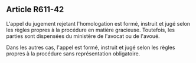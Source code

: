 Article R611-42
----
L'appel du jugement rejetant l'homologation est formé, instruit et jugé selon
les règles propres à la procédure en matière gracieuse. Toutefois, les parties
sont dispensées du ministère de l'avocat ou de l'avoué.

Dans les autres cas, l'appel est formé, instruit et jugé selon les règles
propres à la procédure sans représentation obligatoire.
